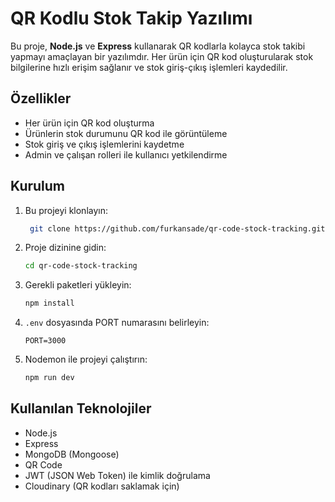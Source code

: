 # QR Kodlu Stok Takip Yazılımı

Bu proje, **Node.js** ve **Express** kullanarak QR kodlarla kolayca stok takibi yapmayı amaçlayan bir yazılımdır. Her ürün için QR kod oluşturularak stok bilgilerine hızlı erişim sağlanır ve stok giriş-çıkış işlemleri kaydedilir.

## Özellikler

- Her ürün için QR kod oluşturma
- Ürünlerin stok durumunu QR kod ile görüntüleme
- Stok giriş ve çıkış işlemlerini kaydetme
- Admin ve çalışan rolleri ile kullanıcı yetkilendirme

## Kurulum

1. Bu projeyi klonlayın:
   	```bash
  	 git clone https://github.com/furkansade/qr-code-stock-tracking.git
	```

2. Proje dizinine gidin:
	```bash
	cd qr-code-stock-tracking
	```

3. Gerekli paketleri yükleyin:
	```bash
	npm install
	```

4. `.env` dosyasında PORT numarasını belirleyin:
	```plaintext
	PORT=3000
    ```

5. Nodemon ile projeyi çalıştırın:
	```bash
	npm run dev
	```

## Kullanılan Teknolojiler
	
- Node.js
- Express
- MongoDB (Mongoose)
- QR Code
- JWT (JSON Web Token) ile kimlik doğrulama
- Cloudinary (QR kodları saklamak için)
